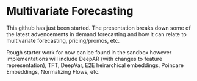 # Multivariate Forecasting

This github has just been started. The presentation breaks down some of the latest advencements in demand forecasting and how it can relate to multivariate forecasting, pricing/promos, etc.

Rough starter work for now can be found in the sandbox however implementations will include DeepAR (with changes to feature representation), TFT, DeepVar, E2E heirarchical embeddings, Poincare Embeddings, Normalizing Flows, etc. 
